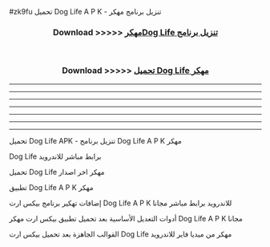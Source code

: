 #zk9fu تحميل Dog Life  A P K - تنزيل برنامج مهكر



<div align="center">
<h3>Download >>>>> <a href="https://runaway1.web.app/?sq=Dog Life ">مهكرDog Life  تنزيل برنامج</a></h3><br>

<h3>Download >>>>> <a href="https://runaway1.web.app/?sq=Dog Life ">تحميل Dog Life  مهكر</a></h3>
</div>


----------------------------------------------------------

----------------------------------------------------------

----------------------------------------------------------

----------------------------------------------------------

----------------------------------------------------------

----------------------------------------------------------

----------------------------------------------------------

تحميل Dog Life  APK - تنزيل برنامج Dog Life  A P K مهكر

Dog Life  برابط مباشر للاندرويد

تحميل Dog Life  مهكر اخر اصدار

تطبيق Dog Life  A P K مهكر

إضافات تهكير برنامج بيكس ارت Dog Life  A P K للاندرويد برابط مباشر مجانا

أدوات التعديل الأساسية بعد تحميل تطبيق بيكس ارت مهكر Dog Life  A P K مجانا

القوالب الجاهزة بعد تحميل بيكس ارت Dog Life  مهكر من ميديا فاير للاندرويد



